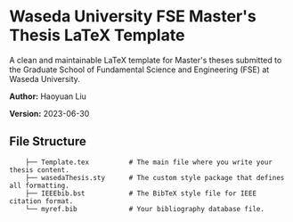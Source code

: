 # Waseda University FSE Master's Thesis LaTeX Template

A clean and maintainable LaTeX template for Master's theses submitted to the Graduate School of Fundamental Science and Engineering (FSE) at Waseda University.

**Author:** Haoyuan Liu

**Version:** 2023-06-30

## File Structure
```
    ├── Template.tex          # The main file where you write your thesis content.
    ├── wasedaThesis.sty      # The custom style package that defines all formatting.
    ├── IEEEbib.bst           # The BibTeX style file for IEEE citation format.
    └── myref.bib             # Your bibliography database file.
```